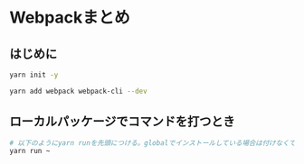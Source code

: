 # Webpackまとめ

## はじめに

```bash
yarn init -y

yarn add webpack webpack-cli --dev
```

## ローカルパッケージでコマンドを打つとき

```bash
# 以下のようにyarn runを先頭につける。globalでインストールしている場合は付けなくても良い
yarn run ~
```
